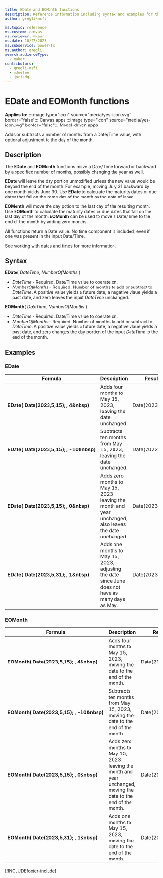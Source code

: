 ```yaml
---
title: EDate and EOMonth functions
description: Reference information including syntax and examples for the EDate and EOMonth functions.
author: gregli-msft

ms.topic: reference
ms.custom: canvas
ms.reviewer: mkaur
ms.date: 10/27/2023
ms.subservice: power-fx
ms.author: gregli
search.audienceType:
  - maker
contributors:
  - gregli-msft
  - mduelae
  - jorisdg
---
```


# EDate and EOMonth functions

**Applies to:** :::image type="icon" source="media/yes-icon.svg" border="false"::: Canvas apps :::image type="icon" source="media/yes-icon.svg" border="false"::: Model-driven apps   

Adds or subtracts a number of months from a Date/Time value, with optional adjustment to the day of the month.

## Description

The **EDate** and **EOMonth** functions move a Date/Time forward or backward by a specified number of months, possibly changing the year as well.

**EDate** will leave the day portion unmodified unless the new value would be beyond the end of the month.  For example, moving July 31 backward by one month yields June 30.  Use **EDate** to calculate the maturity dates or due dates that fall on the same day of the month as the date of issue.

**EOMonth** will move the day potion to the last day of the resulting month.  Use **EOMonth** to calculate the maturity dates or due dates that fall on the last day of the month.  **EOMonth** can be used to move a Date/Time to the end of the month by adding zero months.

All functions return a Date value.  No time component is included, even if one was present in the input Date/Time.

See [working with dates and times](/power-apps/maker/canvas-apps/show-text-dates-times) for more information.

## Syntax

**EDate**( _DateTime_, _NumberOfMonths_ )

- _DateTime_ - Required. Date/Time value to operate on.
- _NumberOfMonths_ - Required. Number of months to add or subtract to _DateTime_.  A positive value yields a future date, a negative vlaue yields a past date, and zero leaves the input _DateTime_ unchanged.

**EOMonth**( _DateTime_, _NumberOfMonths_ )

- _DateTime_ - Required. Date/Time value to operate on.
- _NumberOfMonths_ - Required. Number of months to add or subtract to _DateTime_.  A positive value yields a future date, a negative vlaue yields a past date, and zero changes the day portion of the input _DateTime_ to the end of the month.

## Examples

### EDate

| Formula                                                    | Description                                                                       | Result            |
| ---------------------------------------------------------- | --------------------------------------------------------------------------------- | ----------------- |
| **EDate(&nbsp;Date(2023,5,15);&nbsp;,&nbsp;4&nbsp)**       | Adds four months to May 15, 2023, leaving the date unchanged.                     | Date(2023,9,15)   |
| **EDate(&nbsp;Date(2023,5,15);&nbsp;,&nbsp;-10&nbsp)**     | Subtracts ten months from May 15, 2023, leaving the date unchanged.               | Date(2022,7,15)   |
| **EDate(&nbsp;Date(2023,5,15);&nbsp;,&nbsp;0&nbsp)**       | Adds zero months to May 15, 2023 leaving the month and year unchanged, also leaves the date unchanged. | Date(2023,5,15)   |
| **EDate(&nbsp;Date(2023,5,31);&nbsp;,&nbsp;1&nbsp)**       | Adds one months to May 15, 2023, adjusting the date since June does not have as many days as May. | Date(2023,6,30)   |

### EOMonth

| Formula                                                    | Description                                                                       | Result            |
| ---------------------------------------------------------- | --------------------------------------------------------------------------------- | ----------------- |
| **EOMonth(&nbsp;Date(2023,5,15);&nbsp;,&nbsp;4&nbsp)**     | Adds four months to May 15, 2023, moving the date to the end of the month.        | Date(2023,9,30)   |
| **EOMonth(&nbsp;Date(2023,5,15);&nbsp;,&nbsp;-10&nbsp)**   | Subtracts ten months from May 15, 2023, moving the date to the end of the month.  | Date(2022,7,30)   |
| **EOMonth(&nbsp;Date(2023,5,15);&nbsp;,&nbsp;0&nbsp)**     | Adds zero months to May 15, 2023 leaving the month and year unchanged, moving the date to the end of the month.  | Date(2023,5,31)   |
| **EOMonth(&nbsp;Date(2023,5,31);&nbsp;,&nbsp;1&nbsp)**     | Adds one months to May 15, 2023, moving the date to the end of the month. | Date(2023,6,30)   |


[!INCLUDE[footer-include](../../includes/footer-banner.md)]
